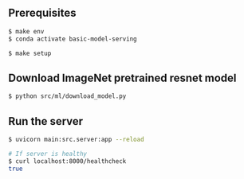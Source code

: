 ## Prerequisites
```bash
$ make env
$ conda activate basic-model-serving

$ make setup
```

## Download ImageNet pretrained resnet model
```bash
$ python src/ml/download_model.py
```

## Run the server
```bash
$ uvicorn main:src.server:app --reload

# If server is healthy
$ curl localhost:8000/healthcheck
true
```


